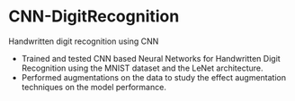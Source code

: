 # CNN-DigitRecognition
Handwritten digit recognition using CNN

- Trained and tested CNN based Neural Networks for Handwritten Digit Recognition using the MNIST dataset and the LeNet architecture.
- Performed augmentations on the data to study the effect augmentation techniques on the model performance.
